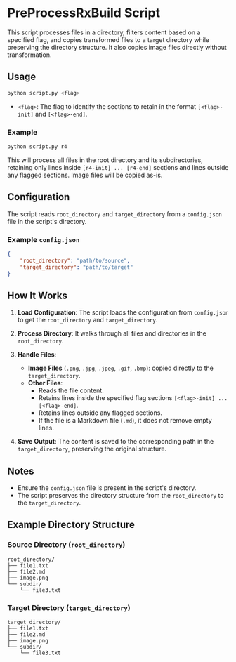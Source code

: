 # PreProcessRxBuild Script

This script processes files in a directory, filters content based on a specified flag, and copies transformed files to a target directory while preserving the directory structure. It also copies image files directly without transformation.

## Usage

```sh
python script.py <flag>
```

- `<flag>`: The flag to identify the sections to retain in the format `[<flag>-init]` and `[<flag>-end]`.

### Example

```sh
python script.py r4
```

This will process all files in the root directory and its subdirectories, retaining only lines inside `[r4-init] ... [r4-end]` sections and lines outside any flagged sections. Image files will be copied as-is.

## Configuration

The script reads `root_directory` and `target_directory` from a `config.json` file in the script's directory.

### Example `config.json`

```json
{
    "root_directory": "path/to/source",
    "target_directory": "path/to/target"
}
```

## How It Works

1. **Load Configuration**: The script loads the configuration from `config.json` to get the `root_directory` and `target_directory`.

2. **Process Directory**: It walks through all files and directories in the `root_directory`.

3. **Handle Files**:
    - **Image Files** (`.png`, `.jpg`, `.jpeg`, `.gif`, `.bmp`): copied directly to the `target_directory`.
    - **Other Files**:
        - Reads the file content.
        - Retains lines inside the specified flag sections `[<flag>-init] ... [<flag>-end]`.
        - Retains lines outside any flagged sections.
        - If the file is a Markdown file (`.md`), it does not remove empty lines.

4. **Save Output**: The content is saved to the corresponding path in the `target_directory`, preserving the original structure.

## Notes

- Ensure the `config.json` file is present in the script's directory.
- The script preserves the directory structure from the `root_directory` to the `target_directory`.

## Example Directory Structure

### Source Directory (`root_directory`)

```
root_directory/
├── file1.txt
├── file2.md
├── image.png
└── subdir/
    └── file3.txt
```

### Target Directory (`target_directory`)

```
target_directory/
├── file1.txt
├── file2.md
├── image.png
└── subdir/
    └── file3.txt
```
